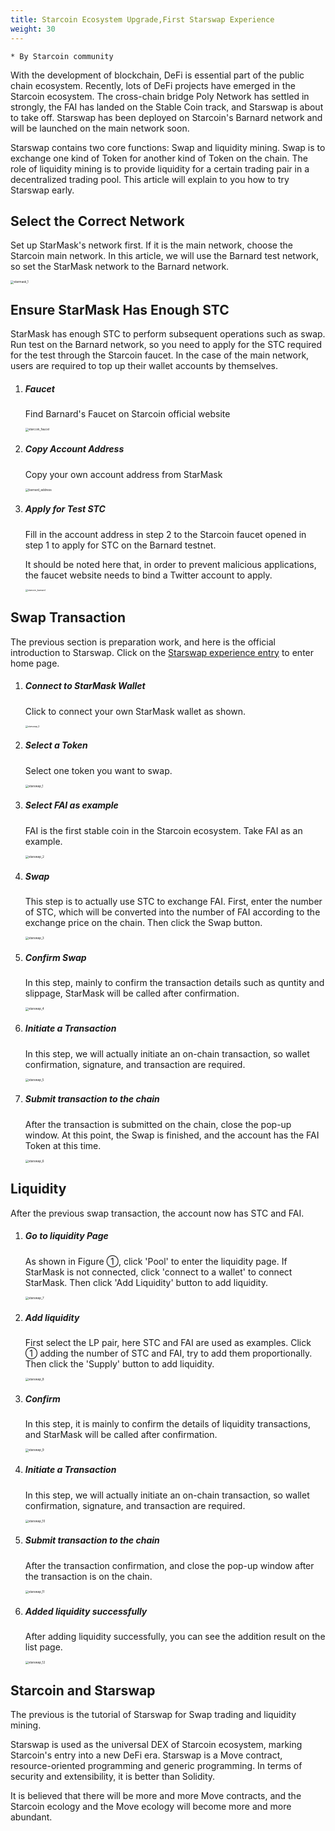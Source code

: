 ```yaml
---
title: Starcoin Ecosystem Upgrade,First Starswap Experience
weight: 30
---
```


~~~
* By Starcoin community
~~~



With the development of blockchain, DeFi is essential part of  the public chain ecosystem. Recently, lots of DeFi projects have emerged in the Starcoin ecosystem. The cross-chain bridge Poly Network has settled in strongly, the FAI has landed on the Stable Coin track, and Starswap is about to take off. Starswap has been deployed on Starcoin's Barnard network and will be launched on the main network soon.

Starswap contains two core functions: Swap and liquidity mining. Swap is to exchange one kind of Token for another kind of Token on the chain. The role of liquidity mining is to provide liquidity for a certain trading pair in a decentralized trading pool. This article will explain to you how to try Starswap early. 



## Select the Correct Network

Set up StarMask's network first. If it is the main network, choose the Starcoin main network. In this article, we will use the Barnard test network, so set the StarMask network to the Barnard network.

<img src="https://tva1.sinaimg.cn/large/008i3skNly1gye61nfu86j30jg0q0abf.jpg" alt="starmask_1" style="zoom:33%;" />



## Ensure StarMask Has Enough STC

StarMask has enough STC to perform subsequent operations such as swap. Run test on the Barnard network, so you need to apply for the STC required for the test through the Starcoin faucet. In the case of the main network, users are required to top up their wallet accounts by themselves. 

1. ##### Faucet

   Find Barnard's Faucet on Starcoin official website

   <img src="https://tva1.sinaimg.cn/large/008i3skNly1gxyd72902zj30u00vemyw.jpg" alt="starcoin_faucet" style="zoom:33%;" />

   

2. ##### Copy Account Address

   Copy your own account address from StarMask

   <img src="https://tva1.sinaimg.cn/large/008i3skNly1gye6hknah3j30j409kaad.jpg" alt="barnard_address" style="zoom:33%;" />

   

3. ##### Apply for Test STC

   Fill in the account address in step 2 to the Starcoin faucet opened in step 1 to apply for STC on the Barnard testnet.

   It should be noted here that, in order to prevent malicious applications, the faucet website needs to bind a Twitter account to apply. 

   <img src="https://tva1.sinaimg.cn/large/008i3skNly1gxydahuttuj31v40ro0wl.jpg" alt="starcoin_barnard" style="zoom:25%;" />

## Swap Transaction

The previous section is preparation work, and here is the official introduction to Starswap. Click on the [Starswap experience entry](https://starswap.xyz) to enter home page.

1. ##### Connect to StarMask Wallet

   Click to connect your own StarMask wallet as shown. 

   <img src="https://tva1.sinaimg.cn/large/008i3skNly1gxydmw7eloj31g00sqmyj.jpg" alt="starswap_0" style="zoom:25%;" />

2. ##### Select a Token

   Select one token you want to swap.

   <img src="https://tva1.sinaimg.cn/large/008i3skNly1gxye5mmodpj313n0u0400.jpg" alt="starswap_1" style="zoom:33%;" />

   

3. ##### Select FAI as example

   FAI is the first stable coin in the Starcoin ecosystem. Take FAI as an example.

   <img src="https://tva1.sinaimg.cn/large/008i3skNly1gxye90xl6wj30u017m40l.jpg" alt="starswap_2" style="zoom:33%;" />

   

4. ##### Swap

   This step is to actually use STC to exchange FAI. First, enter the number of STC, which will be converted into the number of FAI according to the exchange price on the chain. Then click the Swap button.

   <img src="https://tva1.sinaimg.cn/large/008i3skNly1gxyecd586tj313n0u0wgg.jpg" alt="starswap_3" style="zoom:33%;" />

   

5. ##### Confirm Swap

   In this step, mainly to confirm the transaction details such as quntity and slippage, StarMask will be called after confirmation.

   <img src="https://tva1.sinaimg.cn/large/008i3skNly1gxyess0ye3j30u00yc76j.jpg" alt="starswap_4" style="zoom:33%;" />

   

6. ##### Initiate a Transaction

   In this step, we will actually initiate an on-chain transaction, so wallet confirmation, signature, and transaction are required. 

   <img src="https://tva1.sinaimg.cn/large/008i3skNly1gxyewhwro0j30zs0u0tao.jpg" alt="starswap_5" style="zoom:33%;" />

   

7. ##### Submit transaction to the chain

   After the transaction is submitted on the chain, close the pop-up window. At this point, the Swap is finished, and the account has the FAI Token at this time.

   <img src="https://tva1.sinaimg.cn/large/008i3skNly1gxyezz8shvj30u00v4abb.jpg" alt="starswap_6" style="zoom:33%;" />

   

## Liquidity 

After the previous swap transaction, the account now has STC and FAI.

1. #####  Go to liquidity Page

   As shown in Figure ①, click 'Pool' to enter the liquidity page. If StarMask is not connected, click 'connect to a wallet' to connect StarMask. Then click 'Add Liquidity' button to add liquidity.

   <img src="https://tva1.sinaimg.cn/large/008i3skNly1gxyf4ezlv9j31ia0eewfa.jpg" alt="starswap_7" style="zoom:33%;" />

   

2. ##### Add liquidity

   First select the LP pair, here STC and FAI are used as examples. Click ① adding the number of STC and FAI, try to add them proportionally. Then click the 'Supply' button to add liquidity. 

   <img src="https://tva1.sinaimg.cn/large/008i3skNly1gxyfl5jnobj30kr0rsgne.jpg" alt="starswap_8" style="zoom:33%;" />

   

3. ##### Confirm

   In this step, it is mainly to confirm the details of liquidity transactions, and StarMask will be called after confirmation. 

   <img src="https://tva1.sinaimg.cn/large/008i3skNly1gxyfp1cccej30u016rn0m.jpg" alt="starswap_9" style="zoom:33%;" />

   

4. ##### Initiate a Transaction

   In this step, we will actually initiate an on-chain transaction, so wallet confirmation, signature, and transaction are required. 

   <img src="https://tva1.sinaimg.cn/large/008i3skNly1gxyfunsayoj30r20rstaq.jpg" alt="starswap_10" style="zoom:33%;" />

   

5. ##### Submit transaction to the chain

   After the transaction confirmation, and close the pop-up window after the transaction is on the chain.

   <img src="https://tva1.sinaimg.cn/large/008i3skNly1gxyfwnhs4vj30u016uwh2.jpg" alt="starswap_11" style="zoom:33%;" />

   

6. ##### Added liquidity successfully

   After adding liquidity successfully, you can see the addition result on the list page.

   <img src="https://tva1.sinaimg.cn/large/008i3skNly1gxyfymkbh2j31w60j8dhd.jpg" alt="starswap_12" style="zoom:33%;" />



## Starcoin and Starswap

The previous is the tutorial of Starswap for Swap trading and liquidity mining.

Starswap is used as the universal DEX of Starcoin ecosystem, marking Starcoin's entry into a new DeFi era. Starswap is a Move contract, resource-oriented programming and generic programming. In terms of security and extensibility, it is better than Solidity.

It is believed that there will be more and more Move contracts, and the Starcoin ecology and the Move ecology will become more and more abundant. 
